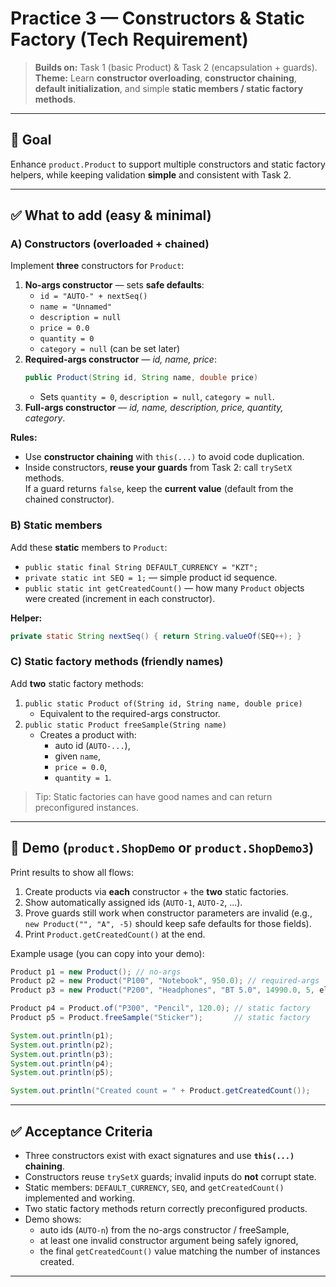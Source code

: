 # Practice 3 — Constructors & Static Factory (Tech Requirement)

> **Builds on:** Task 1 (basic Product) & Task 2 (encapsulation + guards).  
> **Theme:** Learn **constructor overloading**, **constructor chaining**, **default initialization**, and simple **static members / static factory methods**.

---

## 🎯 Goal
Enhance `product.Product` to support multiple constructors and static factory helpers, while keeping validation **simple** and consistent with Task 2.

---

## ✅ What to add (easy & minimal)

### A) Constructors (overloaded + chained)
Implement **three** constructors for `Product`:

1. **No-args constructor** — sets **safe defaults**:
   - `id = "AUTO-" + nextSeq()`
   - `name = "Unnamed"`
   - `description = null`
   - `price = 0.0`
   - `quantity = 0`
   - `category = null` (can be set later)
2. **Required-args constructor** — *id, name, price*:
   ```java
   public Product(String id, String name, double price)
   ```
   - Sets `quantity = 0`, `description = null`, `category = null`.
3. **Full-args constructor** — *id, name, description, price, quantity, category*.

**Rules:**
- Use **constructor chaining** with `this(...)` to avoid code duplication.
- Inside constructors, **reuse your guards** from Task 2: call `trySetX` methods.  
  If a guard returns `false`, keep the **current value** (default from the chained constructor).

### B) Static members
Add these **static** members to `Product`:

- `public static final String DEFAULT_CURRENCY = "KZT";`
- `private static int SEQ = 1;` — simple product id sequence.
- `public static int getCreatedCount()` — how many `Product` objects were created (increment in each constructor).

**Helper:**
```java
private static String nextSeq() { return String.valueOf(SEQ++); }
```

### C) Static factory methods (friendly names)
Add **two** static factory methods:

1. `public static Product of(String id, String name, double price)`  
   - Equivalent to the required-args constructor.
2. `public static Product freeSample(String name)`  
   - Creates a product with:
     - auto id (`AUTO-...`),
     - given `name`,
     - `price = 0.0`,
     - `quantity = 1`.

> Tip: Static factories can have good names and can return preconfigured instances.

---

## 🧪 Demo (`product.ShopDemo` or `product.ShopDemo3`)
Print results to show all flows:

1. Create products via **each** constructor + the **two** static factories.
2. Show automatically assigned ids (`AUTO-1`, `AUTO-2`, ...).
3. Prove guards still work when constructor parameters are invalid (e.g., `new Product("", "A", -5)` should keep safe defaults for those fields).
4. Print `Product.getCreatedCount()` at the end.

Example usage (you can copy into your demo):
```java
Product p1 = new Product(); // no-args
Product p2 = new Product("P100", "Notebook", 950.0); // required-args
Product p3 = new Product("P200", "Headphones", "BT 5.0", 14990.0, 5, electronics); // full-args

Product p4 = Product.of("P300", "Pencil", 120.0); // static factory
Product p5 = Product.freeSample("Sticker");       // static factory

System.out.println(p1);
System.out.println(p2);
System.out.println(p3);
System.out.println(p4);
System.out.println(p5);

System.out.println("Created count = " + Product.getCreatedCount());
```

---

## ✅ Acceptance Criteria
- Three constructors exist with exact signatures and use **`this(...)` chaining**.
- Constructors reuse `trySetX` guards; invalid inputs do **not** corrupt state.
- Static members: `DEFAULT_CURRENCY`, `SEQ`, and `getCreatedCount()` implemented and working.
- Two static factory methods return correctly preconfigured products.
- Demo shows:
  - auto ids (`AUTO-n`) from the no-args constructor / freeSample,
  - at least one invalid constructor argument being safely ignored,
  - the final `getCreatedCount()` value matching the number of instances created.

---
